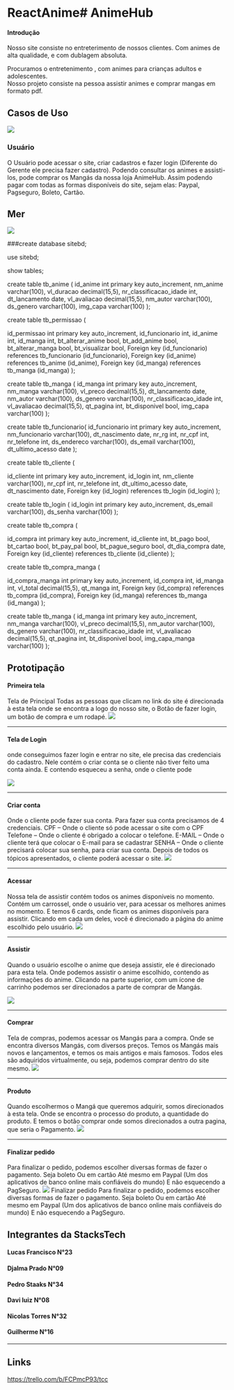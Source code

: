 # ReactAnime# AnimeHub 

#### Introdução 


Nosso site consiste no entreterimento de nossos clientes. 
Com animes de alta qualidade, e com dublagem absoluta.

Procuramos o entretenimento , com animes para crianças adultos e
adolescentes.<br>
 Nosso projeto consiste na pessoa assistir animes e comprar
mangas em formato pdf.


## Casos de Uso
![](https://i.imgur.com/VA8XEiM.png)




### Usuário
O Usuário pode acessar o site, criar cadastros e fazer login (Diferente do Gerente ele precisa fazer cadastro). Podendo consultar os animes e assisti-los, pode comprar os Mangás da nossa loja AnimeHub. 
Assim podendo pagar com todas as formas disponíveis do site, sejam elas: Paypal, Pagseguro, Boleto, Cartão.

## Mer
![](https://i.imgur.com/gV9Aoc4.png)

###create database sitebd;

use sitebd;

show tables;

create table tb_anime (
id_anime int primary key auto_increment,
nm_anime varchar(100),
vl_duracao decimal(15,5),
nr_classificacao_idade int,
dt_lancamento date,
vl_avaliacao decimal(15,5),
nm_autor varchar(100),
ds_genero varchar(100),
img_capa varchar(100)
);

create table tb_permissao (

id_permissao int primary key auto_increment,
id_funcionario int,
id_anime int,
id_manga int,
bt_alterar_anime bool,
bt_add_anime bool,
bt_alterar_manga bool,
bt_visualizar bool,
Foreign key (id_funcionario) references tb_funcionario (id_funcionario),
Foreign key (id_anime) references tb_anime (id_anime),
Foreign key (id_manga) references tb_manga (id_manga)
);

create table tb_manga (
id_manga  int primary key auto_increment,
nm_manga varchar(100),
vl_preco decimal(15,5),
dt_lancamento date,
nm_autor varchar(100),
ds_genero varchar(100),
nr_classificacao_idade int,
vl_avaliacao decimal(15,5),
qt_pagina int,
bt_disponivel bool,
img_capa varchar(100)
);

create table tb_funcionario(
id_funcionario  int primary key auto_increment,
nm_funcionario varchar(100),
dt_nascimento date,
nr_rg int,
nr_cpf int,
nr_telefone int,
ds_endereco varchar(100),
ds_email varchar(100),
dt_ultimo_acesso date
);

create table tb_cliente (

id_cliente  int primary key auto_increment,
id_login int,
nm_cliente varchar(100),
nr_cpf int,
nr_telefone int,
dt_ultimo_acesso date,
dt_nascimento date,
Foreign key (id_login) references tb_login (id_login)
);

create table tb_login (
id_login int primary key auto_increment,
ds_email varchar(100),
ds_senha varchar(100)
);

create table tb_compra (

id_compra int primary key auto_increment,
id_cliente int,
bt_pago bool,
bt_cartao bool,
bt_pay_pal bool,
bt_pague_seguro bool,
dt_dia_compra date,
Foreign key (id_cliente) references tb_cliente (id_cliente)
);

create table tb_compra_manga (

id_compra_manga int primary key auto_increment,
id_compra int,
id_manga int,
vl_total decimal(15,5),
qt_manga int,
Foreign key (id_compra) references tb_compra (id_compra),
Foreign key (id_manga) references tb_manga (id_manga)
);

create table tb_manga (
id_manga int primary key auto_increment,
nm_manga varchar(100),
vl_preco decimal(15,5),
nm_autor varchar(100),
ds_genero  varchar(100),
nr_classificacao_idade int,
vl_avaliacao decimal(15,5),
qt_pagina int,
bt_disponivel bool,
img_capa_manga varchar(100)
);


## Prototipação 

#### Primeira tela 
Tela de Principal Todas as pessoas que clicam no link do site é direcionada à esta tela onde se encontra a logo do nosso site, o Botão de fazer login, um botão de compra e um rodapé.
![](https://i.imgur.com/pGTlTVp.png)
****

#### Tela de Login
onde conseguimos fazer login e entrar no site, ele precisa das credenciais do cadastro. Nele contém o criar conta se o cliente não tiver feito uma conta ainda. E contendo esqueceu a senha, onde o cliente pode 

![](https://i.imgur.com/vBNeS9b.png)
****

#### Criar conta 
Onde o cliente pode fazer sua conta. 
Para fazer sua conta precisamos de 4 credenciais. 
CPF – Onde o cliente só pode acessar o site com o CPF 
Telefone – Onde o cliente é obrigado a colocar o telefone.
E-MAIL – Onde o cliente terá que colocar o E-mail para se cadastrar 
SENHA – Onde o cliente precisará colocar sua senha, para criar sua conta. 
Depois de todos os tópicos apresentados, o cliente poderá acessar o site.
![](https://i.imgur.com/KwxM18p.png)
****

#### Acessar 
Nossa tela de assistir contém todos os animes disponíveis no momento. 
Contém um carrossel, onde o usuário ver, para acessar os melhores animes no momento. 
E temos 6 cards, onde ficam os animes disponíveis para assistir.
Clicando em cada um deles, você é direcionado a página do anime escolhido pelo usuário.
![](https://i.imgur.com/XmZxH3H.png)
****
#### Assistir
Quando o usuário escolhe o anime que deseja assistir, ele é direcionado para esta tela. 
Onde podemos assistir o anime escolhido, contendo as informações do anime. 
Clicando na parte superior, com um ícone de carrinho podemos ser direcionados a parte de comprar de Mangás. 
 

![](https://i.imgur.com/wxzrINX.png)
****
#### Comprar
Tela de compras, podemos acessar os Mangás para a compra.
Onde se encontra diversos Mangás, com diversos preços. Temos os Mangás mais novos e lançamentos, e temos os mais antigos e mais famosos.
Todos eles são adquiridos virtualmente, ou seja, podemos comprar dentro do site mesmo. 
![](https://i.imgur.com/OdTNFSU.png)
****

#### Produto
Quando escolhermos o Mangá que queremos adquirir, somos direcionados à esta tela. Onde se encontra o processo do produto, a quantidade do produto.
E temos o botão comprar onde somos direcionados a outra pagina, que seria o Pagamento. 
![](https://i.imgur.com/YcIl5kh.png)
***

#### Finalizar pedido
Para finalizar o pedido, podemos escolher diversas formas de fazer o pagamento. 
Seja boleto 
Ou em cartão 
Até mesmo em Paypal (Um dos aplicativos de banco online mais confiáveis do mundo)
E não esquecendo a PagSeguro.
![](https://i.imgur.com/tYlEWsR.png)
Finalizar pedido
Para finalizar o pedido, podemos escolher diversas formas de fazer o pagamento. 
Seja boleto 
Ou em cartão 
Até mesmo em Paypal (Um dos aplicativos de banco online mais confiáveis do mundo)
E não esquecendo a PagSeguro.


## Integrantes da StacksTech

#### Lucas Francisco N°23
#### Djalma Prado    N°09
#### Pedro Staaks    N°34
#### Davi luiz       N°08
#### Nicolas Torres  N°32
#### Guilherme       N°16
*******

## Links 
https://trello.com/b/FCPmcP93/tcc






